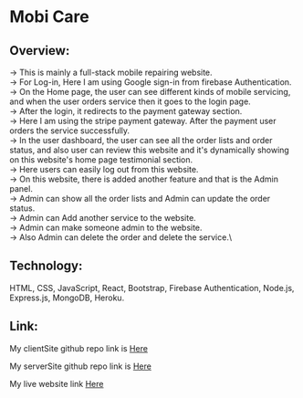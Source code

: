 # Mobi Care

## Overview:

-> This is mainly a full-stack mobile repairing website.\
-> For Log-in, Here I am using Google sign-in from firebase Authentication.\
-> On the Home page, the user can see different kinds of mobile servicing, and when the user orders
service then it goes to the login page.\
-> After the login, it redirects to the payment gateway section.\
-> Here I am using the stripe payment gateway. After the payment user orders the service successfully.\
-> In the user dashboard, the user can see all the order lists and order status, and also user can review
this website and it's dynamically showing on this website's home page testimonial section.\
-> Here users can easily log out from this website.\
-> On this website, there is added another feature and that is the Admin panel.\
-> Admin can show all the order lists and Admin can update the order status.\
-> Admin can Add another service to the website.\
-> Admin can make someone admin to the website.\
-> Also Admin can delete the order and delete the service.\

## Technology: 
HTML, CSS, JavaScript, React, Bootstrap, Firebase Authentication, Node.js, Express.js, MongoDB, Heroku.


## Link:

My clientSite github repo link is [Here](https://github.com/Arifuzzaman-Nishan/Mobi-Care-Client)

My serverSite github repo link is [Here](https://github.com/Arifuzzaman-Nishan/Mobi-Care-Server)

My live website link [Here](https://mobi-care-2a942.web.app/)
